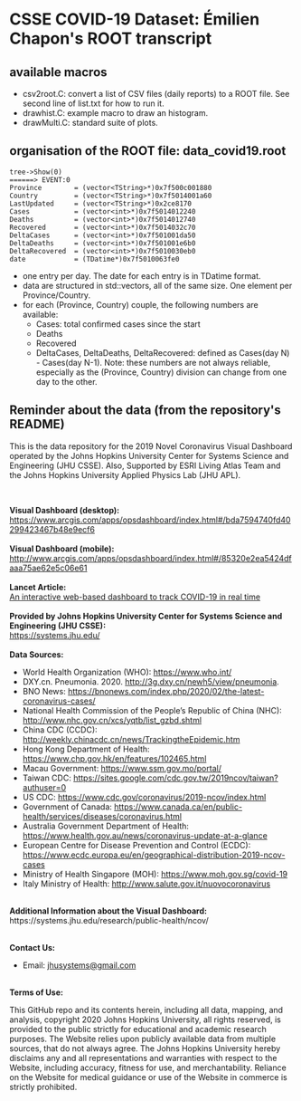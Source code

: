 # CSSE COVID-19 Dataset: Émilien Chapon's ROOT transcript

## available macros
* csv2root.C: convert a list of CSV files (daily reports) to a ROOT file. See second line of list.txt for how to run it.
* drawhist.C: example macro to draw an histogram.
* drawMulti.C: standard suite of plots.

## organisation of the ROOT file: data_covid19.root
    tree->Show(0)
    ======> EVENT:0
    Province        = (vector<TString>*)0x7f500c001880
    Country         = (vector<TString>*)0x7f5014001a60
    LastUpdated     = (vector<TString>*)0x2ce8170
    Cases           = (vector<int>*)0x7f5014012240
    Deaths          = (vector<int>*)0x7f5014012740
    Recovered       = (vector<int>*)0x7f5014032c70
    DeltaCases      = (vector<int>*)0x7f501001da50
    DeltaDeaths     = (vector<int>*)0x7f501001e6b0
    DeltaRecovered  = (vector<int>*)0x7f5010030eb0
    date            = (TDatime*)0x7f5010063fe0

* one entry per day. The date for each entry is in TDatime format.
* data are structured in std::vectors, all of the same size. One element per Province/Country.
* for each (Province, Country) couple, the following numbers are available:
  * Cases: total confirmed cases since the start
  * Deaths
  * Recovered
  * DeltaCases, DeltaDeaths, DeltaRecovered: defined as Cases(day N) - Cases(day N-1). Note: these numbers are not always reliable, especially as the (Province, Country) division can change from one day to the other.

## Reminder about the data (from the repository's README)
This is the data repository for the 2019 Novel Coronavirus Visual Dashboard operated by the Johns Hopkins University Center for Systems Science and Engineering (JHU CSSE). Also, Supported by ESRI Living Atlas Team and the Johns Hopkins University Applied Physics Lab (JHU APL).

<br>

<b>Visual Dashboard (desktop):</b><br>
https://www.arcgis.com/apps/opsdashboard/index.html#/bda7594740fd40299423467b48e9ecf6
<br><br>
<b>Visual Dashboard (mobile):</b><br>
http://www.arcgis.com/apps/opsdashboard/index.html#/85320e2ea5424dfaaa75ae62e5c06e61
<br><br>
<b>Lancet Article:</b><br>
[An interactive web-based dashboard to track COVID-19 in real time](https://doi.org/10.1016/S1473-3099(20)30120-1)
<br><br>
<b>Provided by Johns Hopkins University Center for Systems Science and Engineering (JHU CSSE):</b><br>
https://systems.jhu.edu/
<br><br>
<b>Data Sources:</b><br>
* World Health Organization (WHO): https://www.who.int/ <br>
* DXY.cn. Pneumonia. 2020. http://3g.dxy.cn/newh5/view/pneumonia.  <br>
* BNO News: https://bnonews.com/index.php/2020/02/the-latest-coronavirus-cases/  <br>
* National Health Commission of the People’s Republic of China (NHC): <br>
 http://www.nhc.gov.cn/xcs/yqtb/list_gzbd.shtml <br>
* China CDC (CCDC): http://weekly.chinacdc.cn/news/TrackingtheEpidemic.htm <br>
* Hong Kong Department of Health: https://www.chp.gov.hk/en/features/102465.html <br>
* Macau Government: https://www.ssm.gov.mo/portal/ <br>
* Taiwan CDC: https://sites.google.com/cdc.gov.tw/2019ncov/taiwan?authuser=0 <br>
* US CDC: https://www.cdc.gov/coronavirus/2019-ncov/index.html <br>
* Government of Canada: https://www.canada.ca/en/public-health/services/diseases/coronavirus.html <br>
* Australia Government Department of Health: https://www.health.gov.au/news/coronavirus-update-at-a-glance <br>
* European Centre for Disease Prevention and Control (ECDC): https://www.ecdc.europa.eu/en/geographical-distribution-2019-ncov-cases 
* Ministry of Health Singapore (MOH): https://www.moh.gov.sg/covid-19
* Italy Ministry of Health: http://www.salute.gov.it/nuovocoronavirus

<br>
<b>Additional Information about the Visual Dashboard:</b><br>
https://systems.jhu.edu/research/public-health/ncov/
<br><br>

<b>Contact Us: </b><br>
* Email: jhusystems@gmail.com
<br><br>

<b>Terms of Use:</b><br>

This GitHub repo and its contents herein, including all data, mapping, and analysis, copyright 2020 Johns Hopkins University, all rights reserved, is provided to the public strictly for educational and academic research purposes.  The Website relies upon publicly available data from multiple sources, that do not always agree. The Johns Hopkins University hereby disclaims any and all representations and warranties with respect to the Website, including accuracy, fitness for use, and merchantability.  Reliance on the Website for medical guidance or use of the Website in commerce is strictly prohibited.
